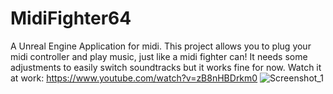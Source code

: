 # MidiFighter64
A Unreal Engine Application for midi.
This project allows you to plug your midi controller and play music, just like a midi fighter can! It needs some adjustments to easily switch soundtracks but it works fine for now.
Watch it at work: https://www.youtube.com/watch?v=zB8nHBDrkm0
![Screenshot_1](https://github.com/rafadesuyo/MidiFighter64/assets/73405278/a18fcbd8-488c-45bb-bcdd-fb5a23ad306d)
